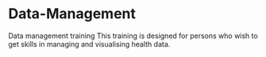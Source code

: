# Data-Management
Data management training
This training is designed for persons who wish to get skills in managing and visualising health data.
